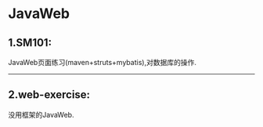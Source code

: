 # JavaWeb

1.SM101:
--------------
JavaWeb页面练习(maven+struts+mybatis),对数据库的操作.

--------------

2.web-exercise:
--------------
没用框架的JavaWeb.

